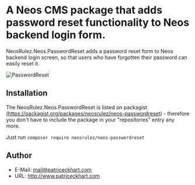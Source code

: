 # A Neos CMS package that adds password reset functionality to Neos backend login form.

NeosRulez.Neos.PasswordReset adds a password reset form to Neos backend login screen, so that users who have forgotten their password can easily reset it.

![PasswordReset](https://raw.githubusercontent.com/patriceckhart/NeosRulez.Neos.PasswordReset/master/Preview.gif)

## Installation

The NeosRulez.Neos.PasswordReset is listed on packagist (https://packagist.org/packages/neosrulez/neos-passwordreset) - therefore you don't have to include the package in your "repositories" entry any more.

Just run ```composer require neosrulez/neos-passwordreset```

## Author

* E-Mail: mail@patriceckhart.com
* URL: http://www.patriceckhart.com
